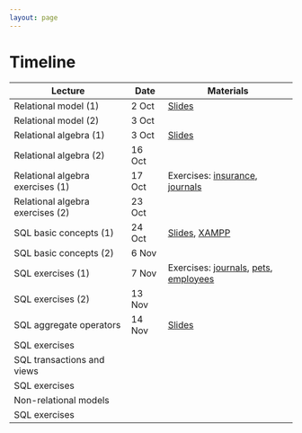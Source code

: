 ```yaml
---
layout: page
---
```


# Timeline

| Lecture                          | Date           | Materials      |
|----------------------------------|----------------|------------------------------- |
| Relational model (1)             | 2 Oct       | [Slides](https://studentiunict-my.sharepoint.com/:b:/g/personal/simone_palazzo_unict_it/ESrtucuZkvZJrxbkS07LYlEBWhqQc_xTDqAbBPIYYGORpw?e=78sxXt) |
| Relational model (2)             | 3 Oct       |  |
| Relational algebra (1)           | 3 Oct       | [Slides](https://studentiunict-my.sharepoint.com/:b:/g/personal/simone_palazzo_unict_it/EXqJq4zFjcNEpqTiPcComLcBYZiNAmu2prGUwosJjKcXKg?e=dZTswE) |
| Relational algebra (2)           | 16 Oct      |  
| Relational algebra exercises (1) | 17 Oct      | Exercises: [insurance](https://studentiunict-my.sharepoint.com/:b:/g/personal/simone_palazzo_unict_it/EecP0WPKuX9FslwQny7mPMEBm1-I1fs92ye9uNot8loEhg?e=CyiLe4), [journals](https://studentiunict-my.sharepoint.com/:b:/g/personal/simone_palazzo_unict_it/EZU658Gjs4NKu2MlkyM3upMBD2RyBOEzcUYfKnGn9bcP9A?e=1hbCUb) |
| Relational algebra exercises (2) | 23 Oct      | |
| SQL basic concepts (1)           | 24 Oct      | [Slides](https://studentiunict-my.sharepoint.com/:b:/g/personal/simone_palazzo_unict_it/EX0w37P8zMVLjHmenKn3PN4BGarvjbmXVV0QAXy0hgHjxg?e=GbyhML), [XAMPP](https://studentiunict-my.sharepoint.com/:b:/g/personal/simone_palazzo_unict_it/EfHzAGpUrRdHsnH-hclujiIB6K5xGXJ-74ax0JzDQ4EP_Q?e=htAm6s) |
| SQL basic concepts (2)           | 6 Nov  | |
| SQL exercises (1) | 7 Nov | Exercises: [journals](https://studentiunict-my.sharepoint.com/:b:/g/personal/simone_palazzo_unict_it/Ef-kbeaOLB1NkdUZi3XRvRcB3ULcWPjm7JVrLKSQO15x1A?e=uK1xN3), [pets](https://studentiunict-my.sharepoint.com/:b:/g/personal/simone_palazzo_unict_it/EQI2b9CXG2NHoteVw_iqVDIBYlrWHlx7dQEgPqDMnSBoHQ?e=pBmDyw), [employees](https://studentiunict-my.sharepoint.com/:b:/g/personal/simone_palazzo_unict_it/ESiTw_I6ErFJue1ihaL346ABhynG_6yWnZaq21nON6MwNQ?e=PK93my) |
| SQL exercises (2) | 13 Nov | |
| SQL aggregate operators | 14 Nov | [Slides](https://studentiunict-my.sharepoint.com/:b:/g/personal/simone_palazzo_unict_it/EQcWHwplellMsMgcI4YSj1QBYHQtNQAUDla8-AoHT4OKxQ?e=zIkOAg) |
| SQL exercises |
| SQL transactions and views |
| SQL exercises |
| Non-relational models |
| SQL exercises |


